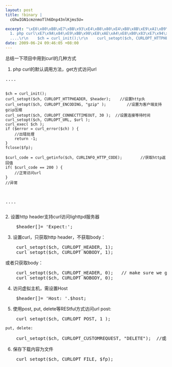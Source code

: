 ```yaml
--- 
layout: post
title: !binary |
  cGhwIGN1cmznmoTlh6Dnp43nlKjms5U=

excerpt: "\xE6\x80\xBB\xE7\xBB\x93\xE4\xB8\x80\xE4\xB8\x8B\xE9\xA1\xB9\xE7\x9B\xAE\xE4\xB8\xAD\xE7\x94\xA8\xE5\x88\xB0curl\xE7\x9A\x84\xE5\x87\xA0\xE7\xA7\x8D\xE6\x96\xB9\xE5\xBC\x8F\r\n\
  1. php curl\xE7\x9A\x84\xE9\xBB\x98\xE8\xAE\xA4\xE8\xB0\x83\xE7\x94\xA8\xE6\x96\xB9\xE6\xB3\x95\xEF\xBC\x8Cget\xE6\x96\xB9\xE5\xBC\x8F\xE8\xAE\xBF\xE9\x97\xAEurl\r\n\
  ....\r\n    $ch = curl_init();\r\n    curl_setopt($ch, CURLOPT_HTTPHEADER, $header);    //\xE8\xAE\xBE\xE7\xBD\xAEhttp\xE5\xA4\xB4\r\n    curl_setopt($ch, CURLOPT_ENCODING, \"gzip\" );         //\xE8\xAE\xBE\xE7\xBD\xAE\xE4\xB8\xBA\xE5\xAE\xA2\xE6\x88\xB7\xE7\xAB\xAF\xE6\x94\xAF\xE6\x8C\x81gzip\xE5\x8E\x8B\xE7\xBC\xA9\r\n    curl_setopt($ch, CURLOPT_CONNECTTIMEOUT, 30 );  //\xE8\xAE\xBE\xE7\xBD\xAE\xE8\xBF\x9E\xE6\x8E\xA5\xE7\xAD\x89\xE5\xBE\x85\xE6\x97\xB6\xE9\x97\xB4\r\n    curl_setopt($ch, CURLOPT_URL, $url );               \r\n    curl_exec( $ch );\r\n    if ($error = curl_error($ch) ) {\r\n        //\xE5\x87\xBA\xE9\x94\x99\xE5\xA4\x84\xE7\x90\x86\r\n        return -1;\r\n    }\r\n    fclose($fp);  \r\n    \r\n    $curl_code = curl_getinfo($ch, CURLINFO_HTTP_CODE);        //\xE8\x8E\xB7\xE5\x8F\x96http\xE8\xBF\x94\xE5\x9B\x9E\xE5\x80\xBC\r\n    if( $curl_code == 200 ) {\r\n        //\xE6\xAD\xA3\xE5\xB8\xB8\xE8\xAE\xBF\xE9\x97\xAEurl\r\n    }\r\n    //\xE5\xBC\x82\xE5\xB8\xB8"
date: 2009-06-24 09:46:05 +08:00
---
```

总结一下项目中用到curl的几种方式
1. php curl的默认调用方法，get方式访问url
<!--more--><pre class=php name=code>....
    $ch = curl_init();
    curl_setopt($ch, CURLOPT_HTTPHEADER, $header);    //设置http头
    curl_setopt($ch, CURLOPT_ENCODING, "gzip" );         //设置为客户端支持gzip压缩
    curl_setopt($ch, CURLOPT_CONNECTTIMEOUT, 30 );  //设置连接等待时间
    curl_setopt($ch, CURLOPT_URL, $url );               
    curl_exec( $ch );
    if ($error = curl_error($ch) ) {
        //出错处理
        return -1;
    }
    fclose($fp);  
    
    $curl_code = curl_getinfo($ch, CURLINFO_HTTP_CODE);        //获取http返回值
    if( $curl_code == 200 ) {
        //正常访问url
    }
    //异常
....</pre>
2. 设置http header支持curl访问lighttpd服务器
<pre class=php name=code>    $header[]= 'Expect:';    </pre>
3. 设置curl，只获取http header，不获取body：
<pre class=php name=code>    curl_setopt($ch, CURLOPT_HEADER, 1); 
    curl_setopt($ch, CURLOPT_NOBODY, 1); </pre>
或者只获取body：
<pre class=php name=code>    curl_setopt($ch, CURLOPT_HEADER, 0);   // make sure we get the body
    curl_setopt($ch, CURLOPT_NOBODY, 0); </pre>
4. 访问虚拟主机，需设置Host
<pre class=php name=code>    $header[]= 'Host: '.$host;</pre>
5. 使用post, put, delete等REStful方式访问url
    post:
<pre class=php name=code>    curl_setopt($ch, CURLOPT_POST, 1 ); </pre>
    put, delete:
<pre class=php name=code>    curl_setopt($ch, CURLOPT_CUSTOMREQUEST, "DELETE");  //或者PUT，需要服务器支持这些方法。</pre>
6. 保存下载内容为文件
<pre class=php name=code>    curl_setopt($ch, CURLOPT_FILE, $fp);</pre>
